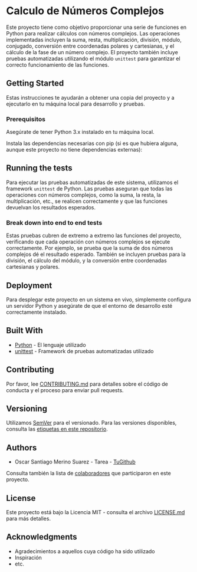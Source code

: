 # Calculo de Números Complejos

Este proyecto tiene como objetivo proporcionar una serie de funciones en Python para realizar cálculos con números complejos. Las operaciones implementadas incluyen la suma, resta, multiplicación, división, módulo, conjugado, conversión entre coordenadas polares y cartesianas, y el cálculo de la fase de un número complejo. El proyecto también incluye pruebas automatizadas utilizando el módulo `unittest` para garantizar el correcto funcionamiento de las funciones.

## Getting Started

Estas instrucciones te ayudarán a obtener una copia del proyecto y a ejecutarlo en tu máquina local para desarrollo y pruebas.

### Prerequisitos

Asegúrate de tener Python 3.x instalado en tu máquina local.

Instala las dependencias necesarias con pip (si es que hubiera alguna, aunque este proyecto no tiene dependencias externas):

## Running the tests

Para ejecutar las pruebas automatizadas de este sistema, utilizamos el framework `unittest` de Python. Las pruebas aseguran que todas las operaciones con números complejos, como la suma, la resta, la multiplicación, etc., se realicen correctamente y que las funciones devuelvan los resultados esperados.

### Break down into end to end tests

Estas pruebas cubren de extremo a extremo las funciones del proyecto, verificando que cada operación con números complejos se ejecute correctamente. Por ejemplo, se prueba que la suma de dos números complejos dé el resultado esperado. También se incluyen pruebas para la división, el cálculo del módulo, y la conversión entre coordenadas cartesianas y polares.


## Deployment

Para desplegar este proyecto en un sistema en vivo, simplemente configura un servidor Python y asegúrate de que el entorno de desarrollo esté correctamente instalado.

## Built With

* [Python](https://www.python.org/) - El lenguaje utilizado
* [unittest](https://docs.python.org/3/library/unittest.html) - Framework de pruebas automatizadas utilizado

## Contributing

Por favor, lee [CONTRIBUTING.md](https://gist.github.com/PurpleBooth/b24679402957c63ec426) para detalles sobre el código de conducta y el proceso para enviar pull requests.

## Versioning

Utilizamos [SemVer](http://semver.org/) para el versionado. Para las versiones disponibles, consulta las [etiquetas en este repositorio](https://github.com/tu_usuario/calculo_numeros_complejos/tags).

## Authors

* Oscar Santiago Merino Suarez - Tarea - [TuGithub](https://github.com/tu_usuario)

Consulta también la lista de [colaboradores](https://github.com/tu_usuario/calculo_numeros_complejos/contributors) que participaron en este proyecto.

## License

Este proyecto está bajo la Licencia MIT - consulta el archivo [LICENSE.md](LICENSE.md) para más detalles.

## Acknowledgments

* Agradecimientos a aquellos cuya código ha sido utilizado
* Inspiración
* etc.
